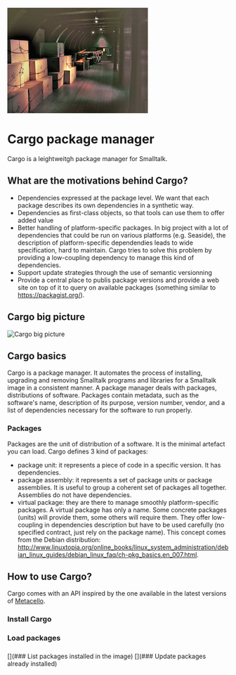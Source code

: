 ![Image of Cargo](/cargo-picture-small.png)

# Cargo package manager

Cargo is a leightweitgh package manager for Smalltalk.

## What are the motivations behind Cargo?
* Dependencies expressed at the package level. We want that each package describes its own dependencies in a synthetic way.
* Dependencies as first-class objects, so that tools can use them to offer added value
* Better handling of platform-specific packages. In big project with a lot of dependencies that could be run on various platforms (e.g. Seaside), the description of platform-specific dependendies leads to wide specification, hard to maintain. Cargo tries to solve this problem by providing a low-coupling dependency to manage this kind of dependencies.
* Support update strategies through the use of semantic versionning
* Provide a central place to publis package versions and provide a web site on top of it to query on available packages (something similar to https://packagist.org/).

## Cargo big picture
![Cargo big picture](/doc/cargo-overview.png)

## Cargo basics
Cargo is a package manager. It automates the process of installing, upgrading and removing Smalltalk programs and libraries for a Smalltalk image in a consistent manner. A package manager deals with packages, distributions of software. Packages contain metadata, such as the software's name, description of its purpose, version number, vendor,  and a list of dependencies necessary for the software to run properly.
### Packages
Packages are the unit of distribution of a software. It is the minimal artefact you can load. Cargo defines 3 kind of packages:
* package unit: it represents a piece of code in a specific version. It has dependencies.
* package assembly: it represents a set of package units or package assemblies. It is useful to group a coherent set of packages all together. Assemblies do not have dependencies.
* virtual package: they are there to manage smoothly platform-specific packages. A virtual package has only a name. Some concrete packages (units) will provide them, some others will require them. They offer low-coupling in dependencies description but have to be used carefully (no specified contract, just rely on the package name). This concept comes from the Debian distribution: http://www.linuxtopia.org/online_books/linux_system_administration/debian_linux_guides/debian_linux_faq/ch-pkg_basics.en_007.html.

## How to use Cargo?
Cargo comes with an API inspired by the one available in the latest versions of [Metacello](https://github.com/dalehenrich/metacello-work).

### Install Cargo
### Load packages
### 

[](### List packages installed in the image)
[](### Update packages already installed)
